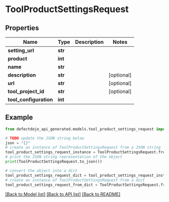 # ToolProductSettingsRequest


## Properties

Name | Type | Description | Notes
------------ | ------------- | ------------- | -------------
**setting_url** | **str** |  | 
**product** | **int** |  | 
**name** | **str** |  | 
**description** | **str** |  | [optional] 
**url** | **str** |  | [optional] 
**tool_project_id** | **str** |  | [optional] 
**tool_configuration** | **int** |  | 

## Example

```python
from defectdojo_api_generated.models.tool_product_settings_request import ToolProductSettingsRequest

# TODO update the JSON string below
json = "{}"
# create an instance of ToolProductSettingsRequest from a JSON string
tool_product_settings_request_instance = ToolProductSettingsRequest.from_json(json)
# print the JSON string representation of the object
print(ToolProductSettingsRequest.to_json())

# convert the object into a dict
tool_product_settings_request_dict = tool_product_settings_request_instance.to_dict()
# create an instance of ToolProductSettingsRequest from a dict
tool_product_settings_request_from_dict = ToolProductSettingsRequest.from_dict(tool_product_settings_request_dict)
```
[[Back to Model list]](../README.md#documentation-for-models) [[Back to API list]](../README.md#documentation-for-api-endpoints) [[Back to README]](../README.md)


